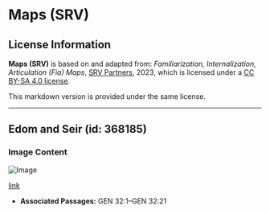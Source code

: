 # Maps (SRV)

## License Information

**Maps (SRV)** is based on and adapted from: _Familiarization, Internalization, Articulation (Fia) Maps_, [SRV Partners](https://srvpartners.org/home/), 2023, which is licensed under a [CC BY-SA 4.0 license](https://creativecommons.org/licenses/by-sa/4.0/legalcode.en).

This markdown version is provided under the same license.



--------------------------------

## Edom and Seir (id: 368185)

### Image Content

![Image](https://cdn.aquifer.bible/aquifer-content/resources/FIAMaps/edom-and-seir.jpg)

[link](https://cdn.aquifer.bible/aquifer-content/resources/FIAMaps/edom-and-seir.jpg)

* **Associated Passages:** GEN 32:1–GEN 32:21

